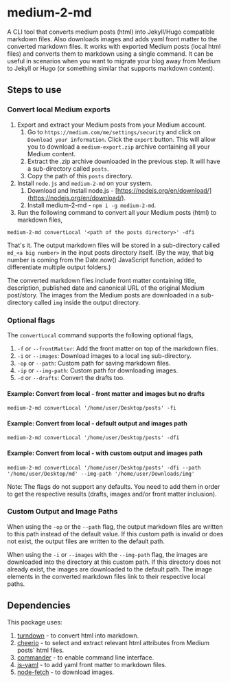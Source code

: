 # medium-2-md

A CLI tool that converts medium posts (html) into Jekyll/Hugo compatible markdown files. Also downloads images and adds yaml front matter to the converted markdown files.
It works with exported Medium posts (local html files) and converts them to markdown using a single command. It can be useful in scenarios when you want to migrate your blog away from Medium to Jekyll or Hugo (or something similar that supports markdown content).

## Steps to use

### Convert local Medium exports

1. Export and extract your Medium posts from your Medium account.
   1. Go to `https://medium.com/me/settings/security` and click on `Download your information`. Click the `export` button. This will allow you to download a `medium-export.zip` archive containing all your Medium content.
   1. Extract the .zip archive downloaded in the previous step. It will have a sub-directory called `posts`.
   1. Copy the path of this `posts` directory.
1. Install `node.js` and `medium-2-md` on your system.
   1. Download and Install node.js - [https://nodejs.org/en/download/](https://nodejs.org/en/download/).
   1. Install medium-2-md - `npm i -g medium-2-md`.
1. Run the following command to convert all your Medium posts (html) to markdown files,

```code
medium-2-md convertLocal '<path of the posts directory>' -dfi
```

That's it. The output markdown files will be stored in a sub-directory called `md_<a big number>` in the input posts directory itself. (By the way, that big number is coming from the Date.now() JavaScript function, added to differentiate multiple output folders.)

The converted markdown files include front matter containing title, description, published date and canonical URL of the original Medium post/story. The images from the Medium posts are downloaded in a sub-directory called `img` inside the output directory.

### Optional flags

The `convertLocal` command supports the following optional flags,

1. `-f` or `--frontMatter`: Add the front matter on top of the markdown files.
1. `-i` or `--images`: Download images to a local `img` sub-directory.
1. `-op` or `--path`: Custom path for saving markdown files.
1. `-ip` or `--img-path`: Custom path for downloading images.
1. `-d` or `--drafts`: Convert the drafts too.

#### Example: Convert from local - front matter and images but no drafts

```code
medium-2-md convertLocal '/home/user/Desktop/posts' -fi
```

#### Example: Convert from local - default output and images path

```code
medium-2-md convertLocal '/home/user/Desktop/posts' -dfi
```

#### Example: Convert from local - with custom output and images path

```code
medium-2-md convertLocal '/home/user/Desktop/posts' -dfi --path '/home/user/Desktop/md' --img-path '/home/user/Downloads/img'
```

Note: The flags do not support any defaults. You need to add them in order to get the respective results (drafts, images and/or front matter inclusion).

### Custom Output and Image Paths

When using the `-op` or the `--path` flag, the output markdown files are written to this path instead of the default value. If this custom path is invalid or does not exist, the output files are written to the default path.

When using the `-i` or `--images` with the `--img-path` flag, the images are downloaded into the directory at this custom path. If this directory does not already exist, the images are downloaded to the default path. The image elements in the converted markdown files link to their respective local paths.

## Dependencies

This package uses:

1. [turndown](https://github.com/domchristie/turndown) - to convert html into markdown.
1. [cheerio](https://github.com/cheeriojs/cheerio) - to select and extract relevant html attributes from Medium posts' html files.
1. [commander](https://github.com/tj/commander.js) - to enable command line interface.
1. [js-yaml](https://github.com/nodeca/js-yaml) - to add yaml front matter to markdown files.
1. [node-fetch](https://github.com/bitinn/node-fetch) - to download images.
